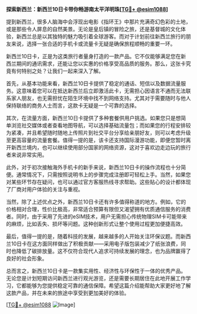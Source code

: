 **探索新西兰：新西兰10日卡带你畅游南太平洋明珠[[TG💪+ @esim1088](https://t.me/s/esim1088)]**

提到新西兰，很多人脑海中会浮现出电影《指环王》中那片充满奇幻色彩的土地，或是那些令人屏息的自然美景。无论是皇后镇的冒险之旅，还是基督城的文化体验，新西兰总是以其独特的魅力吸引着全球游客。而对于计划前往新西兰旅行的朋友来说，选择一张合适的手机卡或流量卡无疑是确保旅程顺畅的重要一环。

新西兰10日卡，正是为这类旅行者量身打造的一款产品。它不仅能够满足您在新西兰期间的通讯需求，还能让您以实惠的价格享受高品质的服务。那么，这张卡究竟有何特别之处？让我们一起来深入了解。

首先，从基本功能来看，新西兰10日卡提供了稳定的通话、短信以及数据流量服务。这意味着您可以在抵达新西兰后立即激活此卡，无需担心因语言不通而无法联系家人朋友，也无需担忧在陌生环境中找不到网络支持。尤其对于需要随时与他人保持联络的商务人士而言，这款卡无疑是一个可靠的选择。

其次，在流量方面，新西兰10日卡提供了多种套餐供用户挑选。如果您只是想简单浏览社交媒体或者查看地图导航，可以选择基础流量包；而如果您的行程安排较为紧凑，并且希望随时随地上传照片到社交平台分享给亲朋好友，则可以考虑升级至更高容量的流量套餐。值得一提的是，该卡还支持国际漫游功能，即便您暂时离开新西兰境内，也可以继续使用部分国家的网络资源，这对于喜欢边走边玩的旅行者来说非常实用。

此外，对于初次接触海外手机卡的新手来说，新西兰10日卡的操作流程也十分简便。通常情况下，只需按照说明书上的步骤完成注册即可轻松上手。当然，如果您对某些环节存在疑问，也可以通过官方客服热线寻求帮助。这些贴心的设计都体现了厂商对用户体验的关注与重视。

当然，除了上述优点之外，新西兰10日卡还有许多值得称道的地方。例如，它的价格相对合理，性价比极高，非常适合预算有限但又渴望拥有优质通信服务的消费者。同时，由于采用了先进的eSIM技术，用户无需担心传统物理SIM卡可能带来的麻烦，比如丢失、损坏等问题。这种创新形式让整个使用过程更加便捷高效。

最后，值得一提的是，随着科技的发展，越来越多的人开始关注环保议题。而新西兰10日卡在这方面同样做出了积极贡献——采用电子版包装减少了纸张浪费，同时也降低了碳排放量。这不仅符合现代人追求可持续发展的理念，也为品牌赢得了良好的社会形象。

总而言之，新西兰10日卡是一款集实用性、经济性与环保性于一体的优秀产品。无论您是计划短期访问新西兰进行观光游览，还是需要长期居住在此地开展工作学习，它都能够为您提供稳定可靠的通信保障。希望这篇介绍能帮助大家更好地了解这款产品，并在未来的旅途中享受到更加美好的体验。

[[TG💪+ @esim1088](https://t.me/s/esim1088) ![Image](https://i.postimg.cc/4NQfJmqS/Snipaste-2025-05-13-00-14-12.png)]